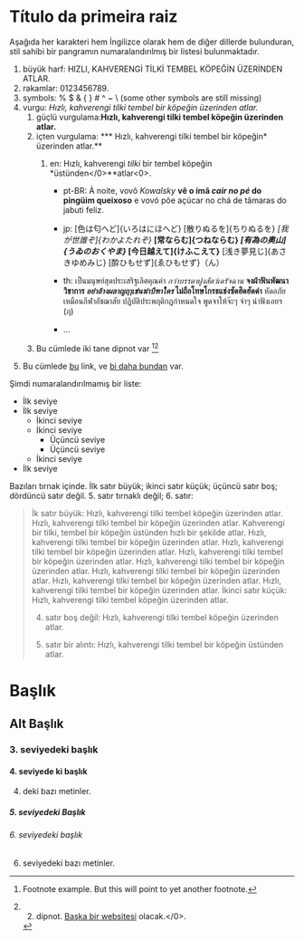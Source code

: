 # Título da primeira raiz

Aşağıda her karakteri hem İngilizce olarak hem de diğer dillerde bulunduran, stil sahibi bir pangramın numaralandırılmış bir listesi bulunmaktadır.

1. büyük harf: HIZLI, KAHVERENGİ TİLKİ TEMBEL KÖPEĞİN ÜZERİNDEN ATLAR. 
2. rakamlar: 0123456789. 
3. symbols: % $ & { } # ^ ~ \ (some other symbols are still missing)
4. vurgu: *Hızlı, kahverengi tilki tembel bir köpeğin üzerinden atlar.* 
    1. güçlü vurgulama:**Hızlı, kahverengi tilki tembel köpeğin üzerinden atlar.**
    2. içten vurgulama: *** Hızlı, kahverengi tilki tembel bir köpeğin* üzerinden atlar.** 
        1. en: Hızlı, kahverengi *tilki* </em>bir</strong> tembel köpeğin *üstünden</0>**atlar<0>.</li> 
            
            * pt-BR: À noite, vovô *Kowalsky* **vê o ímã *cair no pé* do pingüim queixoso** e vovó põe açúcar no chá de tâmaras do jabuti feliz.
            * jp: [色は匂へど]{いろはにほへど} [散りぬるを]{ちりぬるを} *[我が世誰ぞ]{わかよたれぞ}* **[常ならむ]{つねならむ} *[有為の奥山]{うゐのおくやま}* [今日越えて]{けふこえて}** [浅き夢見じ]{あさきゆめみじ} [酔ひもせず]{ゑひもせず}（ん）
            * th: เป็นมนุษย์สุดประเสริฐเลิศคุณค่า *กว่าบรรดาฝูงสัตว์เดรัจฉาน* **จงฝ่าฟันพัฒนาวิชาการ *อย่าล้างผลาญฤๅเข่นฆ่าบีฑาใคร* ไม่ถือโทษโกรธแช่งซัดฮึดฮัดด่า** หัดอภัยเหมือนกีฬาอัชฌาสัย ปฏิบัติประพฤติกฎกำหนดใจ พูดจาให้จ๊ะๆ จ๋าๆ น่าฟังเอยฯ (ฦ)
            * ...</ol></li> 
            
            * Bu cümlede iki tane dipnot var [^1][^2]</ol></li> 
            
            * Bu cümlede [bu](https://example-this.com) link, ve [bi daha bundan](https://example-this-again.com) var.</ol> 
            
            Şimdi numaralandırılmamış bir liste:
            
            * İlk seviye
            * İlk seviye 
                * İkinci seviye
                * İkinci seviye 
                    * Üçüncü seviye
                    * Üçüncü seviye
                * İkinci seviye
            * İlk seviye
            
            Bazıları tırnak içinde. İlk satır büyük; ikinci satır küçük; üçüncü satır boş; dördüncü satır değil. 5. satır tırnaklı değil; 6. satır:
            
            > İk satır büyük: Hızlı, kahverengi tilki tembel köpeğin üzerinden atlar. Hızlı, kahverengi tilki tembel bir köpeğin üzerinden atlar. Kahverengi bir tilki, tembel bir köpeğin üstünden hızlı bir şekilde atlar. Hızlı, kahverengi tilki tembel bir köpeğin üzerinden atlar. Hızlı, kahverengi tilki tembel bir köpeğin üzerinden atlar. Hızlı, kahverengi tilki tembel bir köpeğin üzerinden atlar. Hızlı, kahverengi tilki tembel bir köpeğin üzerinden atlar. Hızlı, kahverengi tilki tembel bir köpeğin üzerinden atlar. Hızlı, kahverengi tilki tembel bir köpeğin üzerinden atlar. Hızlı, kahverengi tilki tembel bir köpeğin üzerinden atlar. İkinci satır küçük: Hızlı, kahverengi tilki tembel köpeğin üzerinden atlar.
            > 
            > 4. satır boş değil: Hızlı, kahverengi tilki tembel köpeğin üzerinden atlar.
            > 
            > 6. satır bir alıntı: Hızlı, kahverengi tilki tembel bir köpeğin üstünden atlar.
            
            # Başlık
            
            ## Alt Başlık
            
            ### 3. seviyedeki başlık
            
            #### 4. seviyede ki başlık
            
            4. deki bazı metinler.
            
            ##### 5. seviyedeki Başlık
            
            ###### 6. seviyedeki başlık
            
            6. seviyedeki bazı metinler.
            
            [^1]: Footnote example. But this will point to yet another footnote.
        
        [^2]: 2. dipnot. [Başka bir websitesi](https://example-another-website.com) olacak.</0>.